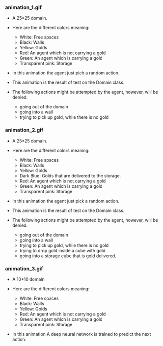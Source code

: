
### animation_1.gif
- A 25*25 domain.
- Here are the different colors meaning:
    - White: Free spaces
    - Black: Walls
    - Yellow: Golds
    - Red: An agent which is not carrying a gold
    - Green: An agent which is carrying a gold
    - Transparent pink: Storage

- In this animation the agent just pich a random action.
- This animation is the result of test on the Domain class. 
- The following actions might be attempted by the agent, however, will be denied:
    - going out of the domain
    - going into a wall
    - trying to pick up gold, while there is no gold

### animation_2.gif
- A 25*25 domain.
- Here are the different colors meaning:
    - White: Free spaces
    - Black: Walls
    - Yellow: Golds
    - Dark Blue: Golds that are delivered to the storage.
    - Red: An agent which is not carrying a gold
    - Green: An agent which is carrying a gold
    - Transparent pink: Storage

- In this animation the agent just pick a random action.
- This animation is the result of test on the Domain class. 
- The following actions might be attempted by the agent, however, will be denied:
    - going out of the domain
    - going into a wall
    - trying to pick up gold, while there is no gold
    - trying to drop gold inside a cube with gold
    - going into a storage cube that is gold delivered.
    
    
### animation_3.gif
- A 10*10 domain
- Here are the different colors meaning:
    - White: Free spaces
    - Black: Walls
    - Yellow: Golds
    - Red: An agent which is not carrying a gold
    - Green: An agent which is carrying a gold
    - Transparent pink: Storage
        
- In this animation A deep neural network is trained to predict the next action.

        

